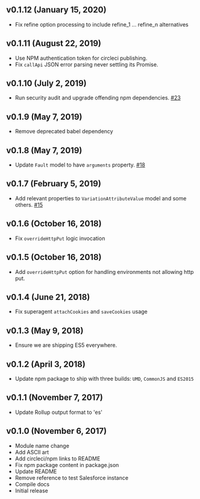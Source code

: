 ## v0.1.12 (January 15, 2020)
- Fix refine option processing to include refine_1 ... refine_n alternatives

## v0.1.11 (August 22, 2019)
- Use NPM authentication token for circleci publishing.
- Fix `callApi` JSON error parsing never settling its Promise.

## v0.1.10 (July 2, 2019)
- Run security audit and upgrade offending npm dependencies. [#23](https://github.com/mobify/commercecloud-ocapi-client/pull/23)

## v0.1.9 (May 7, 2019)
- Remove deprecated babel dependency

## v0.1.8 (May 7, 2019)
- Update `Fault` model to have `arguments` property. [#18](https://github.com/mobify/commercecloud-ocapi-client/pull/18)

## v0.1.7 (February 5, 2019)
- Add relevant properties to `VariationAttributeValue` model and some others. [#15](https://github.com/mobify/commercecloud-ocapi-client/pull/15)

## v0.1.6 (October 16, 2018)
- Fix `overrideHttpPut` logic invocation

## v0.1.5 (October 16, 2018)
- Add `overrideHttpPut` option for handling environments not allowing http put.

## v0.1.4 (June 21, 2018)
- Fix superagent `attachCookies` and `saveCookies` usage

## v0.1.3 (May 9, 2018)
- Ensure we are shipping ES5 everywhere.

## v0.1.2 (April 3, 2018)
- Update npm package to ship with three builds: `UMD`, `CommonJS` and `ES2015`

## v0.1.1 (November 7, 2017)
- Update Rollup output format to 'es'

## v0.1.0 (November 6, 2017)
- Module name change
- Add ASCII art
- Add circleci/npm links to README
- Fix npm package content in package.json
- Update README
- Remove reference to test Salesforce instance
- Compile docs
- Initial release

